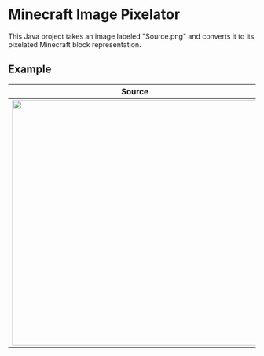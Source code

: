 # Minecraft Image Pixelator
This Java project takes an image labeled "Source.png" and converts it to its pixelated Minecraft block representation.

## Example
Source | Minecraft Block Representation
-------- |-----
<img src="https://github.com/slush2k/GitPixel/assets/40444049/e774a26a-97d2-44a8-8684-463f34e8b10f" height="500" >| <img src="https://github.com/slush2k/GitPixel/assets/40444049/31d78c05-d992-4037-8233-75c70e6c70f4" height="500">


